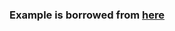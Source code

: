 ### Example is borrowed from [here](https://github.com/auth0/passport-linkedin-oauth2/blob/master/example/server.js)